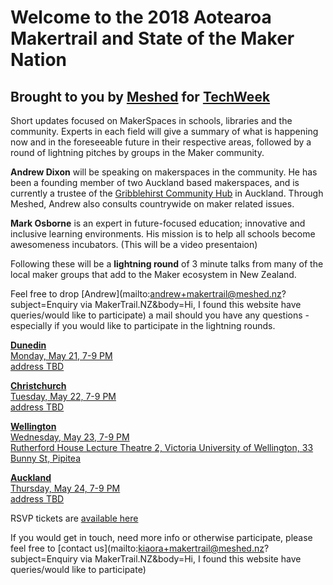 # Welcome to the **2018 Aotearoa Makertrail** and **State of the Maker Nation** #  
## Brought to you by [Meshed](http://meshed.nz) for [TechWeek](http://techweek.co.nz) ##

Short updates focused on MakerSpaces in schools, libraries and the community. Experts in each field will give a summary of what is happening now and in the foreseeable future in their respective areas, followed by a round of lightning pitches by groups in the Maker community.

**Andrew Dixon** will be speaking on makerspaces in the community. He has been a founding member of two Auckland based makerspaces, and is currently a trustee of the [Gribblehirst Community Hub](https://ghub.nz/) in Auckland. Through Meshed, Andrew also consults countrywide on maker related issues.

**Mark Osborne** is an expert in future-focused education; innovative and inclusive learning environments. His mission is to help all schools become awesomeness incubators. (This will be a video presentaion)

Following these will be a **lightning round** of 3 minute talks from many of the local maker groups that add to the Maker ecosystem in New Zealand.

Feel free to drop [Andrew](mailto:andrew+makertrail@meshed.nz?subject=Enquiry via MakerTrail.NZ&body=Hi, I found this website have queries/would like to participate) a mail should you have any questions - especially if you would like to participate in the lightning rounds.


**[Dunedin](https://www.eventbrite.co.nz/e/state-of-the-maker-nation-dunedin-tickets-44775177762)**  
[Monday,    May 21, 7-9 PM](https://www.eventbrite.co.nz/calendar.ics?eid=44775177762&calendar=ical&date=None)  
[address TBD](https://goo.gl/maps/m5Go4Sigjm12)

**[Christchurch](https://www.eventbrite.co.nz/e/state-of-the-maker-nation-christchurch-tickets-44775205846)**  
[Tuesday,   May 22, 7-9 PM](https://www.eventbrite.co.nz/calendar.ics?eid=44775205846&calendar=ical&date=None)  
[address TBD](https://goo.gl/maps/UPNATiPvBFD2)

**[Wellington](https://www.eventbrite.co.nz/e/state-of-the-maker-nation-wellington-tickets-44775157702)**  
[Wednesday, May 23, 7-9 PM](https://www.eventbrite.co.nz/calendar.ics?eid=44775157702&calendar=ical&date=None)  
[Rutherford House Lecture Theatre 2, Victoria University of Wellington, 33 Bunny St, Pipitea](https://goo.gl/maps/1d97ruHPYFE2)

**[Auckland](https://www.eventbrite.co.nz/e/state-of-the-maker-nation-auckland-tickets-41065451872)**  
[Thursday, May 24, 7-9 PM](https://www.eventbrite.co.nz/calendar.ics?eid=41065451872&calendar=ical&date=None)  
[address TBD](https://goo.gl/maps/V9KuCZJMg4v)

RSVP tickets are [available here](https://www.eventbrite.co.nz/o/meshednz-17095798720)

If you would get in touch, need more info or otherwise participate, please feel free to [contact us](mailto:kiaora+makertrail@meshed.nz?subject=Enquiry via MakerTrail.NZ&body=Hi, I found this website have queries/would like to participate)
